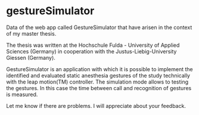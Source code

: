 gestureSimulator
================

Data of the web app called GestureSimulator that have arisen in the context of my master thesis.

The thesis was written at the Hochschule Fulda - University of Applied Sciences (Germany) in cooperation with the Justus-Liebig-University Giessen (Germany).

GestureSimulator is an application with which it is possible to implement the identified and evaluated static anesthesia gestures of the study technically with the leap motion(TM) controller. The simulation mode allows to testing the gestures. In this case the time between call and recognition of gestures is measured.

Let me know if there are problems. I will appreciate about your feedback.
